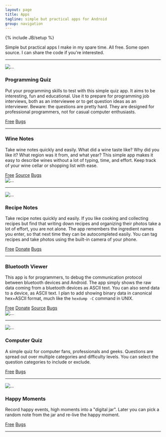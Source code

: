 ```yaml
---
layout: page
title: Apps
tagline: simple but practical apps for Android
group: navigation
---
```

{% include JB/setup %}

<p class="lead">
Simple but practical apps I make in my spare time.
All free. Some open source.
I can share the code if you're interested.
</p>

<hr>

<div class="row">
  <div class="col-lg-2 col-md-3 col-sm-3 col-xs-6">
    <div class="thumbnail">
      <img src="{{ ASSET_PATH }}/images/programming-quiz.png" alt="...">
    </div>
  </div>
  <div class="col-lg-6 col-md-9 col-sm-9 col-xs-6">
    <h3>Programming Quiz</h3>
    <p>
Put your programming skills to test with this simple quiz app.
It aims to be interesting, fun and educational.
Use it to prepare for programming job interviews,
both as an interviewee or to get question ideas as an interviewer.
Beware: the questions are pretty hard.
They are designed for professional programmers,
not for casual computer enthusiasts.
    </p>
    <a class="btn btn-success" href="https://play.google.com/store/apps/details?id=com.manyquiz.programming.lite">Free</a>
    <a class="btn btn-danger" href="https://github.com/janosgyerik/manyquiz/issues">Bugs</a>
  </div>
</div>

<hr>

<div class="row">
  <div class="col-lg-6 col-md-9 col-sm-9 col-xs-6">
    <h3>Wine Notes</h3>
    <p>
Take wine notes quickly and easily.
What did a wine taste like?
Why did you like it?
What region was it from, and what year?
This simple app makes it easy to describe wines without a lot of typing, time, and effort.
Keep track of your wine cellar or shopping list with ease.
    </p>
    <a class="btn btn-success" href="https://play.google.com/store/apps/details?id=com.winenotes.lite">Free</a>
    <a class="btn btn-warning" href="https://github.com/janosgyerik/winenotes">Source</a>
    <a class="btn btn-danger" href="https://github.com/janosgyerik/winenotes/issues">Bugs</a>
  </div>
  <div class="col-lg-2 col-md-3 col-sm-3 col-xs-6">
    <div class="thumbnail">
      <img src="{{ ASSET_PATH }}/images/wine-notes.png" alt="...">
    </div>
  </div>
</div>

<hr>

<div class="row">
  <div class="col-lg-2 col-md-3 col-sm-3 col-xs-6">
    <div class="thumbnail">
      <img src="{{ ASSET_PATH }}/images/recipe-notes.png" alt="...">
    </div>
  </div>
  <div class="col-lg-6 col-md-9 col-sm-9 col-xs-6">
    <h3>Recipe Notes</h3>
    <p>
Take recipe notes quickly and easily.
If you like cooking and collecting recipes but find that writing down recipes and organizing their photos take a lot of effort, you are not alone.
The app remembers the ingredient names you enter,
so that next time they can be autocompleted easily.
You can tag recipes and take photos using the built-in camera of your phone.
    </p>
    <a class="btn btn-success" href="https://play.google.com/store/apps/details?id=com.recipenotes.lite">Free</a>
    <a class="btn btn-primary" href="https://play.google.com/store/apps/details?id=com.recipenotes">Donate</a>
    <a class="btn btn-danger" href="https://github.com/janosgyerik/recipenotes/issues">Bugs</a>
  </div>
</div>

<hr>

<div class="row">
  <div class="col-lg-6 col-md-9 col-sm-9 col-xs-6">
    <h3>Bluetooth Viewer</h3>
    <p>
This app is for programmers,
to debug the communication protocol between bluetooth devices and Android.
The app simply shows the raw data coming from a bluetooth devices as ASCII text.
You can also send data to a device, as ASCII text.
I plan to add showing binary data in canonical hex+ASCII format,
much like the <code>hexdump -C</code> command in UNIX.
    </p>
    <a class="btn btn-success" href="https://play.google.com/store/apps/details?id=net.bluetoothviewer">Free</a>
    <a class="btn btn-primary" href="https://play.google.com/store/apps/details?id=net.bluetoothviewer.full">Donate</a>
    <a class="btn btn-warning" href="https://github.com/janosgyerik/bluetoothviewer">Source</a>
    <a class="btn btn-danger" href="https://github.com/janosgyerik/bluetoothviewer/issues">Bugs</a>
  </div>
  <div class="col-lg-2 col-md-3 col-sm-3 col-xs-6">
    <div class="thumbnail">
      <img src="{{ ASSET_PATH }}/images/bluetooth-viewer.png" alt="...">
    </div>
  </div>
</div>

<hr>

<div class="row">
  <div class="col-lg-2 col-md-3 col-sm-3 col-xs-6">
    <div class="thumbnail">
      <img src="{{ ASSET_PATH }}/images/computer-quiz.png" alt="...">
    </div>
  </div>
  <div class="col-lg-6 col-md-9 col-sm-9 col-xs-6">
    <h3>Computer Quiz</h3>
    <p>
A simple quiz for computer fans, professionals and geeks.
Questions are spread out over multiple categories and difficulty levels.
You can select the question categories to include or exclude.
    </p>
    <a class="btn btn-success" href="https://play.google.com/store/apps/details?id=com.manyquiz.computers.lite">Free</a>
    <a class="btn btn-danger" href="https://github.com/janosgyerik/manyquiz/issues">Bugs</a>
  </div>
</div>

<hr>

<div class="row">
  <div class="col-lg-2 col-md-3 col-sm-3 col-xs-6">
    <div class="thumbnail">
      <img src="{{ ASSET_PATH }}/images/happy-moments.png" alt="...">
    </div>
  </div>
  <div class="col-lg-6 col-md-9 col-sm-9 col-xs-6">
    <h3>Happy Moments</h3>
    <p>
Record happy events, high moments into a "digital jar".
Later you can pick a random note from the jar and re-live the happy moment.
    </p>
    <a class="btn btn-success" href="https://play.google.com/store/apps/details?id=com.happymoments.lite">Free</a>
    <a class="btn btn-danger" href="https://github.com/janosgyerik/happymoments/issues">Bugs</a>
  </div>
</div>

<hr>

